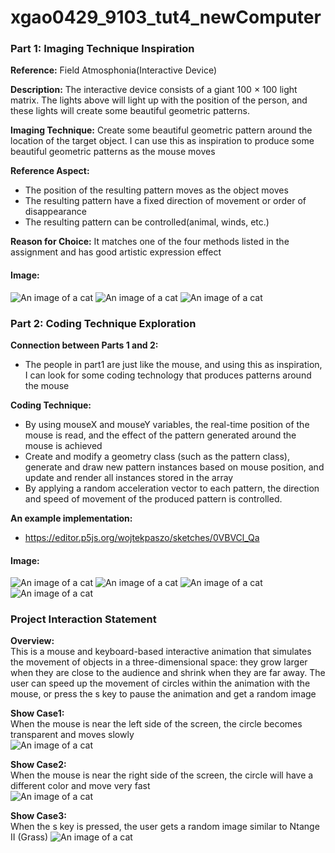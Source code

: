 # xgao0429_9103_tut4_newComputer
### Part 1: Imaging Technique Inspiration
**Reference:** Field Atmosphonia(Interactive Device)

**Description:** The interactive device consists of a giant 100 × 100 light matrix. The lights above will light up with the position of the person, and these lights will create some beautiful geometric patterns.

**Imaging Technique:** Create some beautiful geometric pattern around the location of the target object. I can use this as inspiration to produce some beautiful geometric patterns as the mouse moves

**Reference Aspect:**
- The position of the resulting pattern moves as the object moves
- The resulting pattern have a fixed direction of movement or order of disappearance
- The resulting pattern can be controlled(animal, winds, etc.)

**Reason for Choice:** It matches one of the four methods listed in the assignment and has good artistic expression effect
#### Image:
![An image of a cat](assets/part1_1.jpg)
![An image of a cat](assets/part1_2.JPG)
![An image of a cat](assets/part1_3.png)
### Part 2: Coding Technique Exploration
**Connection between Parts 1 and 2:**
- The people in part1 are just like the mouse, and using this as inspiration, I can look for some coding technology that produces patterns around the mouse

**Coding Technique:**
- By using mouseX and mouseY variables, the real-time position of the mouse is read, and the effect of the pattern generated around the mouse is achieved
- Create and modify a geometry class (such as the pattern class), generate and draw new pattern instances based on mouse position, and update and render all instances stored in the array
- By applying a random acceleration vector to each pattern, the direction and speed of movement of the produced pattern is controlled.

**An example implementation:**
- https://editor.p5js.org/wojtekpaszo/sketches/0VBVCl_Qa
#### Image:
![An image of a cat](assets/part2_1.png)
![An image of a cat](assets/part2_2.png)
![An image of a cat](assets/part2_3.png)
![An image of a cat](assets/part2_4.png)

### Project Interaction Statement

**Overview:**<br>
This is a mouse and keyboard-based interactive animation that simulates the movement of objects in a three-dimensional space: they grow larger when they are close to the audience and shrink when they are far away. The user can speed up the movement of circles within the animation with the mouse, or press the s key to pause the animation and get a random image

**Show Case1:**<br>
When the mouse is near the left side of the screen, the circle becomes transparent and moves slowly  
![An image of a cat](assets/showcase1.png)

**Show Case2:**<br>
When the mouse is near the right side of the screen, the circle will have a different color and move very fast  
![An image of a cat](assets/showcase2.png)

**Show Case3:**<br> 
When the s key is pressed, the user gets a random image similar to Ntange II (Grass)
![An image of a cat](assets/stop.png)
